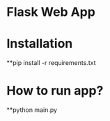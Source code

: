 # Flask Web App

# Installation
**pip install -r requirements.txt

# How to run app?
**python main.py
